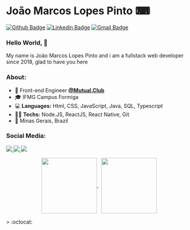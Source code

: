 # João Marcos Lopes Pinto ⌨
[![Github Badge](https://img.shields.io/badge/-Github-000?style=flat-square&logo=Github&logoColor=white&link=https://github.com/joaomarcoslp3)](https://github.com/joaomarcoslp3)
[![Linkedin Badge](https://img.shields.io/badge/-LinkedIn-blue?style=flat-square&logo=Linkedin&logoColor=white&link=https://www.linkedin.com/in/jo%C3%A3o-marcos-lopes-pinto-a8773b1ab/)](https://www.linkedin.com/in/jo%C3%A3o-marcos-lopes-pinto-a8773b1ab/)
[![Gmail Badge](https://img.shields.io/badge/-Gmail-c14438?style=flat-square&logo=Gmail&logoColor=white&link=mailto:joaomarcoslp3@gmail.com)](mailto:joaomarcoslp3@gmail.com)

### Hello World, 👋
<p>My name is João Marcos Lopes Pinto and i am a fullstack web developer since 2018, glad to have you here</p>


### About:

- 💼 Front-end Engineer **[@Mutual.Club](https://mutual.club/)**
- 🎓 IFMG Campus Formiga
- 💻 **Languages:** Html, CSS, JavaScript, Java, SQL, Typescript
- 👩‍💻 **Techs:** Node.JS, ReactJS, React Native, Git
- 📌 Minas Gerais, Brazil

### Social Media:

<div style="margin-bottom: 10px">
  <a href="https://www.linkedin.com/in/joaomarcoslp3/" alt="Linkedin">
    <img src="https://img.shields.io/badge/LinkedIn-0077B5?style=for-the-badge&logo=linkedin&logoColor=white" />
  </a>
  
  <a href="https://www.instagram.com/joaomarcoslp3/" alt="Instagram">
    <img src="https://img.shields.io/badge/Instagram-E4405F?style=for-the-badge&logo=instagram&logoColor=white"/>
  </a>

  <a href="mailto:joaomarcoslp3@gmail.com">
    <img src="https://img.shields.io/badge/Gmail-FF0000?style=for-the-badge&logo=Gmail&logoColor=white"/>
  </a>
</div>

<p align="center">
   <a href="https://github.com/joaomarcoslp3?tab=repositories">
    <img
      align="center"
      height="150"
      src="https://github-readme-stats.vercel.app/api/top-langs/?username=joaomarcoslp3&langs_count=8&layout=compact&theme=react"
    />
  </a>
  &nbsp;
  <a href="https://github.com/joaomarcoslp3?tab=repositories">
    <img
      align="center"
      height="150"
      src="https://github-readme-stats.vercel.app/api?username=joaomarcoslp3&count_private=true&show_icons=true&custom_title=Github%20Status&hide=issues&theme=react"
    />
  </a>
  </p>
> :octocat:

